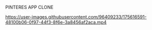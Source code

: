 PINTERES APP CLONE

https://user-images.githubusercontent.com/96409233/175616591-48100b06-0f97-44f3-8f6e-3a8456af2aca.mp4
